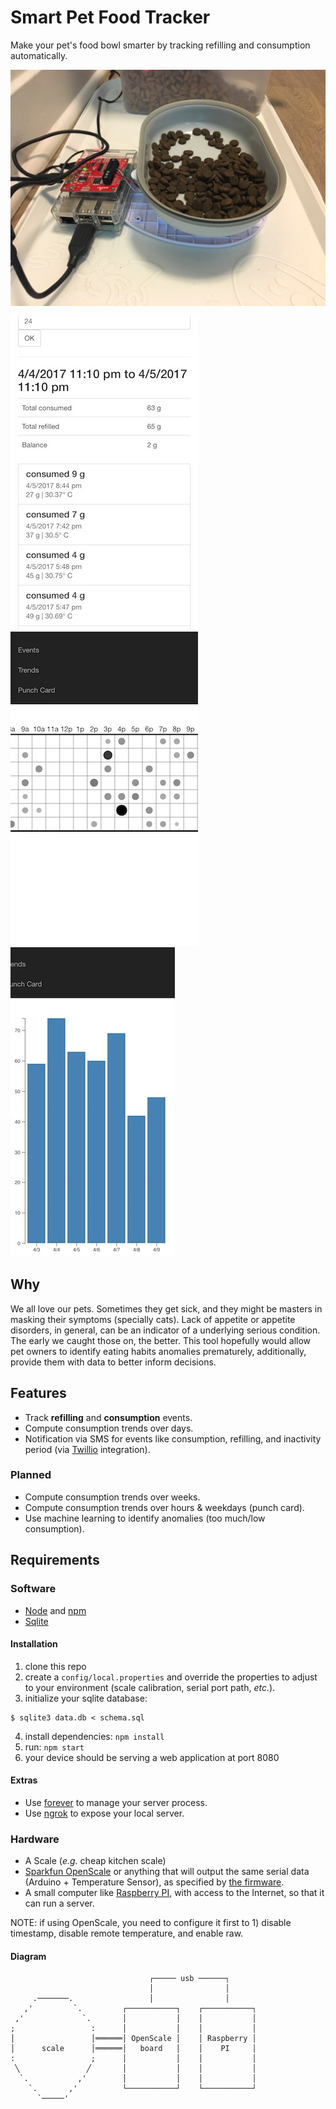 # Smart Pet Food Tracker

Make your pet's food bowl smarter by tracking refilling and consumption
automatically.

![picture](images/pict1.jpg?raw=true "Picture")

![Screenshot](images/screenshot-1.jpg?raw=true "Screenshot 1") ![Screenshot](images/screenshot-2.jpg?raw=true "Screenshot 2") ![Screenshot](images/screenshot-3.jpg?raw=true "Screenshot 3")

Why
---

We all love our pets. Sometimes they get sick, and they might be masters in
masking their symptoms (specially cats). Lack of appetite or appetite disorders,
in general, can be an indicator of a underlying serious condition. The early we
caught those on, the better. This tool hopefully would allow pet owners to
identify eating habits anomalies prematurely, additionally, provide them with
data to better inform decisions.

Features
--------

 * Track **refilling** and **consumption** events.
 * Compute consumption trends over days.
 * Notification via SMS for events like consumption, refilling, and inactivity period (via [Twillio](https://www.twilio.com/) integration).

### Planned

 * Compute consumption trends over weeks.
 * Compute consumption trends over hours & weekdays (punch card).
 * Use machine learning to identify anomalies (too much/low consumption).

Requirements
------------

### Software

 * [Node](https://nodejs.org) and [npm](https://www.npmjs.com/)
 * [Sqlite](https://www.sqlite.org/)

#### Installation

 1. clone this repo
 2. create a `config/local.properties` and override the properties to adjust to
    your environment (scale calibration, serial port path, _etc._).
 3. initialize your sqlite database:
  ```console
  $ sqlite3 data.db < schema.sql
  ```
 4. install dependencies: `npm install`
 5. run: `npm start`
 6. your device should be serving a web application at port 8080

#### Extras

 * Use [forever](https://github.com/foreverjs/forever) to manage your server process.
 * Use [ngrok](https://ngrok.com/) to expose your local server.
 
### Hardware

 * A Scale (_e.g._ cheap kitchen scale)
 * [Sparkfun OpenScale](https://www.sparkfun.com/products/13261) or anything that
   will output the same serial data (Arduino + Temperature Sensor), as specified
   by [the firmware](https://github.com/sparkfun/OpenScale).
 * A small computer like [Raspberry PI](https://www.raspberrypi.org/), with
   access to the Internet, so that it can run a server.
   
NOTE: if using OpenScale, you need to configure it first to 1) disable
timestamp, disable remote temperature, and enable raw.

#### Diagram

```
                               ┌───── usb ──────┐
                               │                │
     .───────.                 │                │
   ,'         `.         ┌───────────┐    ┌───────────┐
 ,'             `.       │           │    │           │
;                 :      │           │    │           │
│                 │══════│ OpenScale │    │ Raspberry │
│      scale      │══════│   board   │    │    PI     │
:                 ;      │           │    │           │
 ╲               ╱       │           │    │           │
  `.           ,'        │           │    │           │
    `.       ,'          └───────────┘    └───────────┘
      `─────'
```
